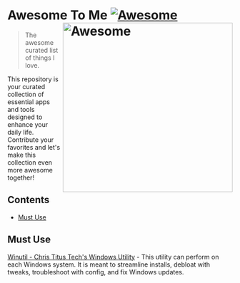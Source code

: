 # Awesome To Me [![Awesome](https://awesome.re/badge.svg)](https://github.com/sindresorhus/awesome) [<img src="https://cdn.freebiesupply.com/logos/thumbs/2x/awesome-logo.png" width="380" align="right" alt="Awesome">](https://awesome.re)
> The awesome curated list of things I love.

This repository is your curated collection of essential apps and tools designed to enhance your daily life. Contribute your favorites and let's make this collection even more awesome together!

## Contents
- [Must Use](#must-use)





## Must Use

[Winutil - Chris Titus Tech's Windows Utility](https://github.com/ChrisTitusTech/winutil?tab=readme-ov-file#readme) - This utility can perform on each Windows system. It is meant to streamline installs, debloat with tweaks, troubleshoot with config, and fix Windows updates.

